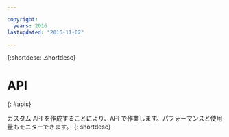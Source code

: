 ```yaml
---

copyright:
  years: 2016
lastupdated: "2016-11-02"

---
```


{:shortdesc: .shortdesc}


# API
{: #apis}

カスタム API を作成することにより、API で作業します。パフォーマンスと使用量もモニターできます。
{: shortdesc}
